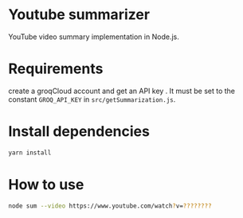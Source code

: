 # Youtube summarizer
 YouTube video summary implementation in Node.js.
# Requirements
create a groqCloud account and get an API key . It must be set to the constant `GROQ_API_KEY` in `src/getSummarization.js`.
# Install dependencies
```sh
yarn install
```
# How to use
```sh
node sum --video https://www.youtube.com/watch?v=????????
```

